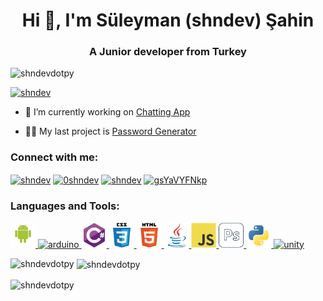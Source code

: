 <h1 align="center">Hi 👋, I'm Süleyman (shndev) Şahin</h1>
<h3 align="center">A Junior developer from Turkey</h3>
<!--<p align="left"> <img src="https://lanyard.cnrad.dev/api/665667121761747025" alt="shndevdotpy" />
 <img src="https://spotify-recently-played-readme.vercel.app/api?user=98ulhkwl7qzqcsv8k5spyglap&width=300&count=3" alt="shndevdotpy" /> </p>-->
<p align="left"> <img src="https://komarev.com/ghpvc/?username=shndevdotpy&label=Profile%20views&color=b40e0e&style=flat" alt="shndevdotpy" /> </p>

<p align="left"> <a href="https://twitter.com/shndev" target="blank"><img src="https://img.shields.io/twitter/follow/shndev?logo=twitter&style=for-the-badge" alt="shndev" /></a> </p>

- 🔭 I’m currently working on [Chatting App](https://github.com/shndevdotpy/chatting-app/)

- 👨‍💻 My last project is [Password Generator](https://github.com/shndevdotpy/password-generator/)

<h3 align="left">Connect with me:</h3>
<p align="left">
<a href="https://twitter.com/shndev" target="blank"><img align="center" src="https://raw.githubusercontent.com/rahuldkjain/github-profile-readme-generator/master/src/images/icons/Social/twitter.svg" alt="shndev" height="30" width="40" /></a>
<a href="https://instagram.com/shndevdotpy" target="blank"><img align="center" src="https://raw.githubusercontent.com/rahuldkjain/github-profile-readme-generator/master/src/images/icons/Social/instagram.svg" alt="0shndev" height="30" width="40" /></a>
<a href="https://www.youtube.com/@shndev" target="blank"><img align="center" src="https://raw.githubusercontent.com/rahuldkjain/github-profile-readme-generator/master/src/images/icons/Social/youtube.svg" alt="shndev" height="30" width="40" /></a>
<a href="https://discord.gg/gsYaVYFNkp" target="blank"><img align="center" src="https://raw.githubusercontent.com/rahuldkjain/github-profile-readme-generator/master/src/images/icons/Social/discord.svg" alt="gsYaVYFNkp" height="30" width="40" /></a>
</p>

<h3 align="left">Languages and Tools:</h3>
<p align="left"> <a href="https://developer.android.com" target="_blank" rel="noreferrer"> <img src="https://raw.githubusercontent.com/devicons/devicon/master/icons/android/android-original-wordmark.svg" alt="android" width="40" height="40"/> </a> <a href="https://www.arduino.cc/" target="_blank" rel="noreferrer"> <img src="https://cdn.worldvectorlogo.com/logos/arduino-1.svg" alt="arduino" width="40" height="40"/> </a> <a href="https://www.w3schools.com/cs/" target="_blank" rel="noreferrer"> <img src="https://raw.githubusercontent.com/devicons/devicon/master/icons/csharp/csharp-original.svg" alt="csharp" width="40" height="40"/> </a> <a href="https://www.w3schools.com/css/" target="_blank" rel="noreferrer"> <img src="https://raw.githubusercontent.com/devicons/devicon/master/icons/css3/css3-original-wordmark.svg" alt="css3" width="40" height="40"/> </a> <a href="https://www.w3.org/html/" target="_blank" rel="noreferrer"> <img src="https://raw.githubusercontent.com/devicons/devicon/master/icons/html5/html5-original-wordmark.svg" alt="html5" width="40" height="40"/> </a> <a href="https://www.java.com" target="_blank" rel="noreferrer"> <img src="https://raw.githubusercontent.com/devicons/devicon/master/icons/java/java-original.svg" alt="java" width="40" height="40"/> </a> <a href="https://developer.mozilla.org/en-US/docs/Web/JavaScript" target="_blank" rel="noreferrer"> <img src="https://raw.githubusercontent.com/devicons/devicon/master/icons/javascript/javascript-original.svg" alt="javascript" width="40" height="40"/> </a> <a href="https://www.photoshop.com/en" target="_blank" rel="noreferrer"> <img src="https://raw.githubusercontent.com/devicons/devicon/master/icons/photoshop/photoshop-line.svg" alt="photoshop" width="40" height="40"/> </a> <a href="https://www.python.org" target="_blank" rel="noreferrer"> <img src="https://raw.githubusercontent.com/devicons/devicon/master/icons/python/python-original.svg" alt="python" width="40" height="40"/> </a> <a href="https://unity.com/" target="_blank" rel="noreferrer"> <img src="https://www.vectorlogo.zone/logos/unity3d/unity3d-icon.svg" alt="unity" width="40" height="40"/> </a> </p>

<p><img align="left" src="https://github-readme-stats.vercel.app/api/top-langs?username=shndevdotpy&show_icons=true&theme=dark&locale=en&layout=compact" alt="shndevdotpy" /></p>

<p>&nbsp;<img align="center" src="https://github-readme-stats.vercel.app/api?username=shndevdotpy&show_icons=true&theme=dark&locale=en" alt="shndevdotpy" /></p>

<p><img align="center" src="https://github-readme-streak-stats.herokuapp.com/?user=shndevdotpy&theme=dark" alt="shndevdotpy" /></p>

